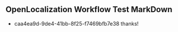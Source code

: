 ## OpenLocalization Workflow Test MarkDown
* caa4ea9d-9de4-41bb-8f25-f7469bfb7e38 thanks!

<!--HONumber=Aug16_HO4-->


